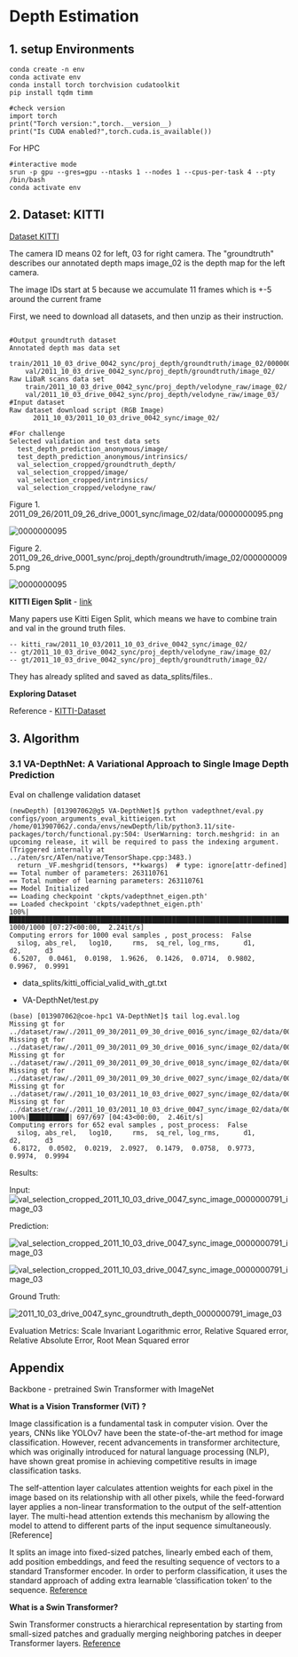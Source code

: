 # Depth Estimation

## 1. setup Environments
```
conda create -n env
conda activate env
conda install torch torchvision cudatoolkit
pip install tqdm timm
```

```
#check version
import torch
print("Torch version:",torch.__version__)
print("Is CUDA enabled?",torch.cuda.is_available())
```

For HPC
```
#interactive mode
srun -p gpu --gres=gpu --ntasks 1 --nodes 1 --cpus-per-task 4 --pty /bin/bash
conda activate env
```

## 2. Dataset: KITTI 

[Dataset KITTI](https://www.cvlibs.net/datasets/kitti/eval_depth.php?benchmark=depth_prediction)

The camera ID means 02 for left, 03 for right camera. The "groundtruth" describes our annotated depth maps image_02 is the depth map for the left camera.

The image IDs start at 5 because we accumulate 11 frames which is +-5 around the current frame

First, we need to download all datasets, and then unzip as their instruction.

```

#Output groundtruth dataset
Annotated depth mas data set
    train/2011_10_03_drive_0042_sync/proj_depth/groundtruth/image_02/0000000005.png
    val/2011_10_03_drive_0042_sync/proj_depth/groundtruth/image_02/
Raw LiDaR scans data set
    train/2011_10_03_drive_0042_sync/proj_depth/velodyne_raw/image_02/
    val/2011_10_03_drive_0042_sync/proj_depth/velodyne_raw/image_03/
#Input dataset
Raw dataset download script (RGB Image)
	  2011_10_03/2011_10_03_drive_0042_sync/image_02/

#For challenge
Selected validation and test data sets
  test_depth_prediction_anonymous/image/
  test_depth_prediction_anonymous/intrinsics/
  val_selection_cropped/groundtruth_depth/
  val_selection_cropped/image/
  val_selection_cropped/intrinsics/
  val_selection_cropped/velodyne_raw/
```

Figure 1.  2011_09_26/2011_09_26_drive_0001_sync/image_02/data/0000000095.png

![0000000095](https://github.com/YoonjungChoi/CMPE249_IntelligentAutonomousSystems_Study/assets/20979517/54e75cd2-59c7-4168-9b15-3e0803d3895f)

Figure 2. 2011_09_26_drive_0001_sync/proj_depth/groundtruth/image_02/0000000095.png

![0000000095](https://github.com/YoonjungChoi/CMPE249_IntelligentAutonomousSystems_Study/assets/20979517/447aeb25-670b-4050-934f-1e16d8f4ccd1)



**KITTI Eigen Split**  - [link](https://stackoverflow.com/questions/63512296/kitti-eigen-split)

Many papers use Kitti Eigen Split, which means we have to combine train and val in the ground truth files.
```
-- kitti_raw/2011_10_03/2011_10_03_drive_0042_sync/image_02/
-- gt/2011_10_03_drive_0042_sync/proj_depth/velodyne_raw/image_02/
-- gt/2011_10_03_drive_0042_sync/proj_depth/groundtruth/image_02/
```

They has already splited and saved as data_splits/files..

**Exploring Dataset**

Reference - [KITTI-Dataset](https://github.com/alexstaravoitau/KITTI-Dataset/blob/master/kitti-dataset.ipynb)


## 3. Algorithm

### 3.1 VA-DepthNet: A Variational Approach to Single Image Depth Prediction

Eval on challenge validation dataset

```
(newDepth) [013907062@g5 VA-DepthNet]$ python vadepthnet/eval.py configs/yoon_arguments_eval_kittieigen.txt
/home/013907062/.conda/envs/newDepth/lib/python3.11/site-packages/torch/functional.py:504: UserWarning: torch.meshgrid: in an upcoming release, it will be required to pass the indexing argument. (Triggered internally at ../aten/src/ATen/native/TensorShape.cpp:3483.)
  return _VF.meshgrid(tensors, **kwargs)  # type: ignore[attr-defined]
== Total number of parameters: 263110761
== Total number of learning parameters: 263110761
== Model Initialized
== Loading checkpoint 'ckpts/vadepthnet_eigen.pth'
== Loaded checkpoint 'ckpts/vadepthnet_eigen.pth'
100%|██████████████████████████████████████████████████████████████████████████████████████████████| 1000/1000 [07:27<00:00,  2.24it/s]
Computing errors for 1000 eval samples , post_process:  False
  silog, abs_rel,   log10,     rms,  sq_rel, log_rms,      d1,      d2,      d3
 6.5207,  0.0461,  0.0198,  1.9626,  0.1426,  0.0714,  0.9802,  0.9967,  0.9991
```


- data_splits/kitti_official_valid_with_gt.txt

- VA-DepthNet/test.py

```
(base) [013907062@coe-hpc1 VA-DepthNet]$ tail log.eval.log
Missing gt for ../dataset/raw/./2011_09_30/2011_09_30_drive_0016_sync/image_02/data/0000000275.png
Missing gt for ../dataset/raw/./2011_09_30/2011_09_30_drive_0016_sync/image_02/data/0000000000.png
Missing gt for ../dataset/raw/./2011_09_30/2011_09_30_drive_0018_sync/image_02/data/0000000000.png
Missing gt for ../dataset/raw/./2011_09_30/2011_09_30_drive_0027_sync/image_02/data/0000000000.png
Missing gt for ../dataset/raw/./2011_10_03/2011_10_03_drive_0027_sync/image_02/data/0000000000.png
Missing gt for ../dataset/raw/./2011_10_03/2011_10_03_drive_0047_sync/image_02/data/0000000000.png
100%|██████████| 697/697 [04:43<00:00,  2.46it/s]
Computing errors for 652 eval samples , post_process:  False
  silog, abs_rel,   log10,     rms,  sq_rel, log_rms,      d1,      d2,      d3
 6.8172,  0.0502,  0.0219,  2.0927,  0.1479,  0.0758,  0.9773,  0.9974,  0.9994
```

Results:

Input:
![val_selection_cropped_2011_10_03_drive_0047_sync_image_0000000791_image_03](https://github.com/YoonjungChoi/CMPE249_IntelligentAutonomousSystems_Study/assets/20979517/75b76b43-742c-48b2-aad5-2b9940e2026b)

Prediction:

![val_selection_cropped_2011_10_03_drive_0047_sync_image_0000000791_image_03](https://github.com/YoonjungChoi/CMPE249_IntelligentAutonomousSystems_Study/assets/20979517/cf056d1e-377e-4300-b891-14500f424ecc)

![val_selection_cropped_2011_10_03_drive_0047_sync_image_0000000791_image_03](https://github.com/YoonjungChoi/CMPE249_IntelligentAutonomousSystems_Study/assets/20979517/d52cc0a1-952e-4c4e-9815-203810f3e883)

Ground Truth:

![2011_10_03_drive_0047_sync_groundtruth_depth_0000000791_image_03](https://github.com/YoonjungChoi/CMPE249_IntelligentAutonomousSystems_Study/assets/20979517/0512aa55-dbf1-467d-8346-8bf2dab39e52)





Evaluation Metrics: Scale Invariant Logarithmic error, Relative Squared error, Relative Absolute Error, Root Mean Squared error

## Appendix


Backbone - pretrained Swin Transformer with ImageNet

**What is a Vision Transformer (ViT) ?**

Image classification is a fundamental task in computer vision. Over the years, CNNs like YOLOv7 have been the state-of-the-art method for image classification. However, recent advancements in transformer architecture, which was originally introduced for natural language processing (NLP), have shown great promise in achieving competitive results in image classification tasks.

The self-attention layer calculates attention weights for each pixel in the image based on its relationship with all other pixels, while the feed-forward layer applies a non-linear transformation to the output of the self-attention layer. The multi-head attention extends this mechanism by allowing the model to attend to different parts of the input sequence simultaneously. [Reference]

It splits an image into fixed-sized patches, linearly embed each of them, add position embeddings, and feed the resulting sequence of vectors to a standard Transformer encoder. In order to perform classification, it uses the standard approach of adding extra learnable ‘classification token’ to the sequence. [Reference](https://viso.ai/deep-learning/vision-transformer-vit/)

**What is a Swin Transformer?**

Swin Transformer constructs a hierarchical representation by starting from small-sized patches and gradually merging neighboring patches in deeper Transformer layers.  [Reference](https://medium.com/dair-ai/papers-explained-26-swin-transformer-39cf88b00e3e)







